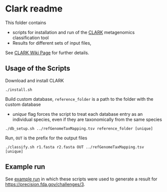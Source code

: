 # Clark readme

This folder contains

 * scripts for installation and run of the [CLARK](http://clark.cs.ucr.edu/) metagenomics classification tool
 * Results for different sets of input files,

See [CLARK Wiki Page](https://github.com/ACHG2018/metagenomics-classification-tools/wiki/CLARK) for further details.

## Usage of the Scripts

Download and install CLARK
```
./install.sh
```

Build custom database, `reference_folder` is a path to the folder with the custom database
* _unique_ flag forces the script to treat each database entry as an individual species, even if they are taxonomically from the same species
```
./db_setup.sh ../refGenomeTaxMapping.tsv reference_folder [unique]
```

Run, `OUT` is the prefix for the output files
```
./classify.sh r1.fasta r2.fasta OUT ../refGenomeTaxMapping.tsv [unique]
```

## Example run

See [example run](https://github.com/ACHG2018/metagenomics-classification-tools/blob/master/CLARK/run_example.sh) in which these scripts were used to generate a result for https://precision.fda.gov/challenges/3.

